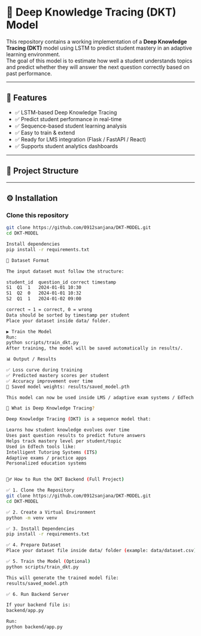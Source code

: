 # 🧠 Deep Knowledge Tracing (DKT) Model

This repository contains a working implementation of a **Deep Knowledge Tracing (DKT)** model using LSTM to predict student mastery in an adaptive learning environment.  
The goal of this model is to estimate how well a student understands topics and predict whether they will answer the next question correctly based on past performance.

---

## 🚀 Features

- ✅ LSTM-based Deep Knowledge Tracing
- ✅ Predict student performance in real-time
- ✅ Sequence-based student learning analysis
- ✅ Easy to train & extend
- ✅ Ready for LMS integration (Flask / FastAPI / React)
- ✅ Supports student analytics dashboards

---

## 📂 Project Structure


---

## ⚙️ Installation

### Clone this repository
```bash
git clone https://github.com/0912sanjana/DKT-MODEL.git
cd DKT-MODEL

Install dependencies
pip install -r requirements.txt

🧾 Dataset Format

The input dataset must follow the structure:

student_id	question_id	correct	timestamp
S1	Q1	1	2024-01-01 10:30
S1	Q2	0	2024-01-01 10:32
S2	Q1	1	2024-01-02 09:00

correct → 1 = correct, 0 = wrong
Data should be sorted by timestamp per student
Place your dataset inside data/ folder.

▶️ Train the Model
Run:
python scripts/train_dkt.py
After training, the model will be saved automatically in results/.

📊 Output / Results

✅ Loss curve during training
✅ Predicted mastery scores per student
✅ Accuracy improvement over time
🎯 Saved model weights: results/saved_model.pth

This model can now be used inside LMS / adaptive exam systems / EdTech platforms.

🧠 What is Deep Knowledge Tracing?

Deep Knowledge Tracing (DKT) is a sequence model that:

Learns how student knowledge evolves over time
Uses past question results to predict future answers
Helps track mastery level per student/topic
Used in EdTech tools like:
Intelligent Tutoring Systems (ITS)
Adaptive exams / practice apps
Personalized education systems


🏃‍♂️ How to Run the DKT Backend (Full Project)

✅ 1. Clone the Repository
git clone https://github.com/0912sanjana/DKT-MODEL.git
cd DKT-MODEL

✅ 2. Create a Virtual Environment
python -m venv venv

✅ 3. Install Dependencies
pip install -r requirements.txt

✅ 4. Prepare Dataset
Place your dataset file inside data/ folder (example: data/dataset.csv)

✅ 5. Train the Model (Optional)
python scripts/train_dkt.py

This will generate the trained model file:
results/saved_model.pth

✅ 6. Run Backend Server

If your backend file is:
backend/app.py

Run:
python backend/app.py


